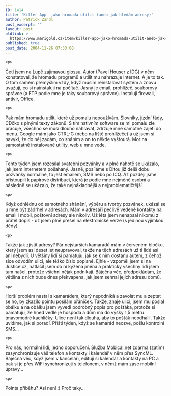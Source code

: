 ```yaml
---
ID: 1414
title: 'Killer App  jako hromada utilit (aneb jak hledám adresy)'
author: Patrick Zandl
post_excerpt: ""
layout: post
oldlink: >
  https://www.marigold.cz/item/killer-app-jako-hromada-utilit-aneb-jak-hledam-adresy
published: true
post_date: 2004-11-26 07:33:00
---
```

	<p>
Četl jsem na Lupě <a href="http://www.lupa.cz/clanek.php3?show=3782">zajímavou glossu</a>. Autor (Pavel Houser z IDG) v něm konstatoval, že hromadu programů a utilit mu nahrazuje internet. A je to tak. O tom samém přemýšlím vždy, když musím reinstalovat systém a znovu uvažuji, co si nainstaluji na počítač. Jasný je email, prohlížeč, souborový správce (a FTP podle mne je taky souborový správce). Instaluji firewall, antivir, Office. </p>

	<p>
Pak mám hromadu utilit, které už pomalu nepoužívám. Slovníky, jízdní řády, CDčko s plnými texty zákonů. S tím nativním software se mi pomalu zle pracuje, všechno se musí dlouho nahrávat, zdržuje mne samotné zajetí do menu. Google mám jako CTRL-G (nebo na liště prohlížeče) a už jsem si navykl, že do něj zadám, co sháním a on to někde vyšťourá. Mor na samostatně instalované utility, web u mne vede. </p>

	<p>
Tento týden jsem rozesílal svatební pozvánky a v plné nahotě se ukázalo, jak jsem internetem pošahaný. Jasně, posíláme s Ditou již delší dobu pozvánky normálně, to jest emailem, SMS nebo po ICQ. Až později jsme přistoupili k papírové distribuci, která je podle mne nejméně osobní a následně se ukázalo, že také nejnákladnější a nejproblematičtější. </p>

	<p>
Když odhlédnu od samotného shánění, výběru a tvorby pozvánek, ukázal se u mne být zádrhel v adresách. Mám v adresáři pečlivě vedené kontakty na email i mobil, poštovní adresy ale nikoliv. Už léta jsem nenapsal nikomu z přátel dopis - už jsem plně přešel na elektronické verze (s jedinou výjimkou dědy).</p>

	<p>
Takže jak zjistit adresy? Pár nejstarších kamarádů mám v červeném bločku, který jsem asi deset let neupravoval, takže na těch adresách už ti lidé asi ani nebydlí. U většiny lidí si pamatuju, jak se k nim dostanu autem, z čehož sice odvodím ulici, ale těžko číslo popisné. Ejhle - vzpoměl jsem si na Justice.cz, natlačil jsem do ní kýžená jména a prakticky všechny lidi jsem tam našel, protože všichni nějak podnikají. Báječná věc, předpokládám, že většina z nich bude dnes překvapena, jak jsem sehnal jejich adresu domů. </p>

	<p>
Horší problém nastal s kamarádem, který nepodniká a zavolat mu a zeptat se ho, by zkazilo pointu posílání přáníček. Takže, znaje ulici, jsem mu poslal obálku a na obálku jsem vyvedl podrobný popis pro pošťáka, protože si pamatuju, že hned vedle je hospoda a dům má do výšky 1,5 metru tmavomodré kachličky. Ulice není tak dlouhá, aby to pošťák neodhalil. Takže uvidíme, jak si poradí. Příští týden, když se kamarád neozve, pošlu kontrolní SMS&#8230;</p>

	<p>
Pro nás, normální lidi, jedno doporučení. Služba <a href="http://www.mobical.net">Mobical.net</a> zdarma (zatím) zasynchronizuje váš telefon a kontakty i kalendář v něm přes SyncML. Báječná věc, když jsem v kanceláři, edituji si kalendář a kontakty na PC a pak si je přes WiFi synchronizuji s telefonem, v němž mám zase mobilní úpravy&#8230;</p>

	<p>
Pointa příběhu? Asi není :) Proč taky&#8230;
</p>
